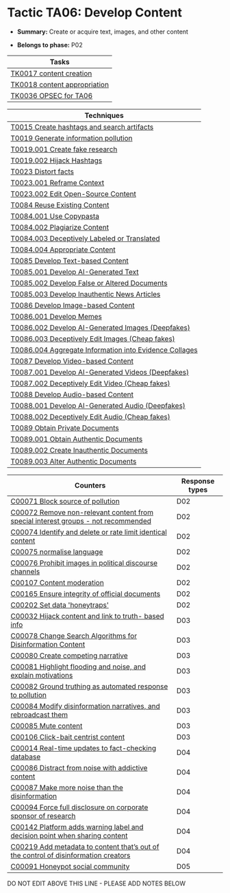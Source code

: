 # Tactic TA06: Develop Content

* **Summary:** Create or acquire text, images, and other content

* **Belongs to phase:** P02



| Tasks |
| ----- |
| [TK0017 content creation](../../generated_pages/tasks/TK0017.md) |
| [TK0018 content appropriation](../../generated_pages/tasks/TK0018.md) |
| [TK0036 OPSEC for TA06](../../generated_pages/tasks/TK0036.md) |



| Techniques |
| ---------- |
| [T0015 Create hashtags and search artifacts](../../generated_pages/techniques/T0015.md) |
| [T0019 Generate information pollution](../../generated_pages/techniques/T0019.md) |
| [T0019.001 Create fake research](../../generated_pages/techniques/T0019.001.md) |
| [T0019.002 Hijack Hashtags](../../generated_pages/techniques/T0019.002.md) |
| [T0023 Distort facts](../../generated_pages/techniques/T0023.md) |
| [T0023.001 Reframe Context](../../generated_pages/techniques/T0023.001.md) |
| [T0023.002 Edit Open-Source Content](../../generated_pages/techniques/T0023.002.md) |
| [T0084 Reuse Existing Content](../../generated_pages/techniques/T0084.md) |
| [T0084.001 Use Copypasta](../../generated_pages/techniques/T0084.001.md) |
| [T0084.002 Plagiarize Content](../../generated_pages/techniques/T0084.002.md) |
| [T0084.003 Deceptively Labeled or Translated](../../generated_pages/techniques/T0084.003.md) |
| [T0084.004 Appropriate Content](../../generated_pages/techniques/T0084.004.md) |
| [T0085 Develop Text-based Content](../../generated_pages/techniques/T0085.md) |
| [T0085.001 Develop AI-Generated Text](../../generated_pages/techniques/T0085.001.md) |
| [T0085.002 Develop False or Altered Documents](../../generated_pages/techniques/T0085.002.md) |
| [T0085.003 Develop Inauthentic News Articles](../../generated_pages/techniques/T0085.003.md) |
| [T0086 Develop Image-based Content](../../generated_pages/techniques/T0086.md) |
| [T0086.001 Develop Memes](../../generated_pages/techniques/T0086.001.md) |
| [T0086.002 Develop AI-Generated Images (Deepfakes)](../../generated_pages/techniques/T0086.002.md) |
| [T0086.003 Deceptively Edit Images (Cheap fakes)](../../generated_pages/techniques/T0086.003.md) |
| [T0086.004 Aggregate Information into Evidence Collages](../../generated_pages/techniques/T0086.004.md) |
| [T0087 Develop Video-based Content](../../generated_pages/techniques/T0087.md) |
| [T0087.001 Develop AI-Generated Videos (Deepfakes)](../../generated_pages/techniques/T0087.001.md) |
| [T0087.002 Deceptively Edit Video (Cheap fakes)](../../generated_pages/techniques/T0087.002.md) |
| [T0088 Develop Audio-based Content](../../generated_pages/techniques/T0088.md) |
| [T0088.001 Develop AI-Generated Audio (Deepfakes)](../../generated_pages/techniques/T0088.001.md) |
| [T0088.002 Deceptively Edit Audio (Cheap fakes)](../../generated_pages/techniques/T0088.002.md) |
| [T0089 Obtain Private Documents](../../generated_pages/techniques/T0089.md) |
| [T0089.001 Obtain Authentic Documents](../../generated_pages/techniques/T0089.001.md) |
| [T0089.002 Create Inauthentic Documents](../../generated_pages/techniques/T0089.002.md) |
| [T0089.003 Alter Authentic Documents](../../generated_pages/techniques/T0089.003.md) |



| Counters | Response types |
| -------- | -------------- |
| [C00071 Block source of pollution](../../generated_pages/counters/C00071.md) | D02 |
| [C00072 Remove non-relevant content from special interest groups - not recommended](../../generated_pages/counters/C00072.md) | D02 |
| [C00074 Identify and delete or rate limit identical content](../../generated_pages/counters/C00074.md) | D02 |
| [C00075 normalise language](../../generated_pages/counters/C00075.md) | D02 |
| [C00076 Prohibit images in political discourse channels](../../generated_pages/counters/C00076.md) | D02 |
| [C00107 Content moderation](../../generated_pages/counters/C00107.md) | D02 |
| [C00165 Ensure integrity of official documents](../../generated_pages/counters/C00165.md) | D02 |
| [C00202 Set data 'honeytraps'](../../generated_pages/counters/C00202.md) | D02 |
| [C00032 Hijack content and link to truth- based info](../../generated_pages/counters/C00032.md) | D03 |
| [C00078 Change Search Algorithms for Disinformation Content](../../generated_pages/counters/C00078.md) | D03 |
| [C00080 Create competing narrative](../../generated_pages/counters/C00080.md) | D03 |
| [C00081 Highlight flooding and noise, and explain motivations](../../generated_pages/counters/C00081.md) | D03 |
| [C00082 Ground truthing as automated response to pollution](../../generated_pages/counters/C00082.md) | D03 |
| [C00084 Modify disinformation narratives, and rebroadcast them](../../generated_pages/counters/C00084.md) | D03 |
| [C00085 Mute content](../../generated_pages/counters/C00085.md) | D03 |
| [C00106 Click-bait centrist content](../../generated_pages/counters/C00106.md) | D03 |
| [C00014 Real-time updates to fact-checking database](../../generated_pages/counters/C00014.md) | D04 |
| [C00086 Distract from noise with addictive content](../../generated_pages/counters/C00086.md) | D04 |
| [C00087 Make more noise than the disinformation](../../generated_pages/counters/C00087.md) | D04 |
| [C00094 Force full disclosure on corporate sponsor of research](../../generated_pages/counters/C00094.md) | D04 |
| [C00142 Platform adds warning label and decision point when sharing content](../../generated_pages/counters/C00142.md) | D04 |
| [C00219 Add metadata to content that’s out of the control of disinformation creators](../../generated_pages/counters/C00219.md) | D04 |
| [C00091 Honeypot social community](../../generated_pages/counters/C00091.md) | D05 |


DO NOT EDIT ABOVE THIS LINE - PLEASE ADD NOTES BELOW